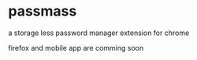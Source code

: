 # passmass

a storage less password manager extension for chrome

firefox and mobile app are comming soon


